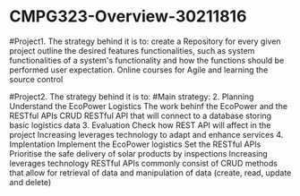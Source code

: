 # CMPG323-Overview-30211816
#Project1. The strategy behind it is to:
create a Repository for every given project
outline the desired features
functionalities, such as system functionalities of a system's functionality and how the functions should be performed
user expectation.
Online courses for Agile and learning the source control


#Project2. 
The strategy behind it is to:
#Main strategy:
2. Planning
Understand the EcoPower Logistics
The work behinf the EcoPower and the RESTful APIs
CRUD RESTful API that will connect to a database storing basic logistics data
3. Evaluation
Check how REST API will affect in the project
Increasing leverages technology to adapt and enhance services
4. Implentation
Implement the EcoPower logistics
Set the RESTful APIs
Prioritise the safe delivery of solar products by inspections
Increasing leverages technology
RESTful APIs commonly consist of CRUD methods that allow for retrieval of data and manipulation of data (create, read, update and delete)


